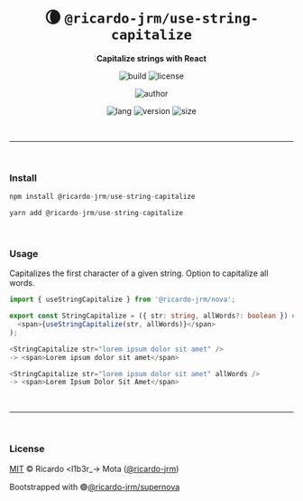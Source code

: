 <div align="center">

# 🌘 `@ricardo-jrm/use-string-capitalize`

<b>Capitalize strings with React</b>

![build](https://img.shields.io/github/workflow/status/ricardo-jrm/use-string-capitalize/Continuous%20Integration?style=for-the-badge)
![license](https://img.shields.io/github/license/ricardo-jrm/use-string-capitalize?style=for-the-badge)

![author](<https://img.shields.io/badge/Author-Ricardo%20%3Cl1b3r__--%3E%20Mota%20(%40ricardo--jrm)-orange?style=for-the-badge>)

![lang](https://img.shields.io/github/languages/top/ricardo-jrm/use-string-capitalize?style=for-the-badge)
![version](https://img.shields.io/npm/v/@ricardo-jrm/use-string-capitalize?style=for-the-badge)
![size](https://img.shields.io/bundlephobia/min/@ricardo-jrm/use-string-capitalize?style=for-the-badge)

</div>

<br />

---

<br />

### <b>Install</b>

```ts
npm install @ricardo-jrm/use-string-capitalize

yarn add @ricardo-jrm/use-string-capitalize
```

<br />

### <b>Usage</b>

Capitalizes the first character of a given string. Option to capitalize all words.

```ts
import { useStringCapitalize } from '@ricardo-jrm/nova';

export const StringCapitalize = ({ str: string, allWords?: boolean }) => (
  <span>{useStringCapitalize(str, allWords)}</span>
);

<StringCapitalize str="lorem ipsum dolor sit amet" />
-> <span>Lorem ipsum dolor sit amet</span>

<StringCapitalize str="lorem ipsum dolor sit amet" allWords />
-> <span>Lorem Ipsum Dolor Sit Amet</span>
```

<br />

---

<br />

### <b>License</b>

[MIT](https://github.com/ricardo-jrm/use-string-capitalize/blob/main/LICENSE) © Ricardo <l1b3r\_-> Mota ([@ricardo-jrm](https://github.com/ricardo-jrm))

Bootstrapped with 🟣[@ricardo-jrm/supernova](https://github.com/ricardo-jrm/supernova)

<br />
